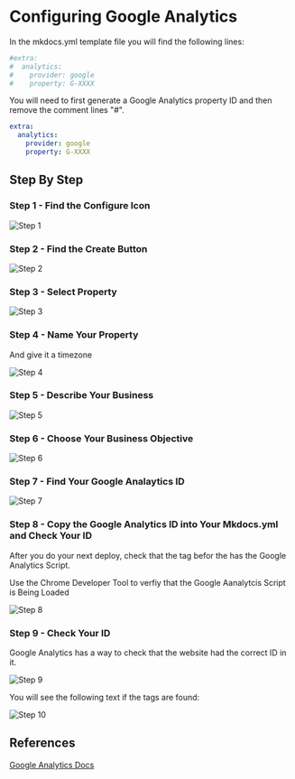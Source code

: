 # Configuring Google Analytics

In the mkdocs.yml template file you will find the following lines:

```yml
#extra:
#  analytics:
#    provider: google
#    property: G-XXXX
```

You will need to first generate a Google Analytics property ID and then remove the
comment lines "#".

```yml
extra:
  analytics:
    provider: google
    property: G-XXXX
```

## Step By Step

### Step 1 - Find the Configure Icon

![Step 1](../img/google-analytics-setup-1.png)

### Step 2 - Find the Create Button

![Step 2](../img/google-analytics-setup-2.png)

### Step 3 - Select Property

![Step 3](../img/google-analytics-setup-3.png)

### Step 4 - Name Your Property

And give it a timezone

![Step 4](../img/google-analytics-setup-4.png)

### Step 5 - Describe Your Business

![Step 5](../img/google-analytics-setup-5.png)

### Step 6 - Choose Your Business Objective

![Step 6](../img/google-analytics-setup-6.png)

### Step 7 - Find Your Google Analaytics ID

![Step 7](../img/google-analytics-setup-7.png)

### Step 8 - Copy the Google Analytics ID into Your Mkdocs.yml and Check Your ID

After you do your next deploy, check that the tag befor the </head> has the Google Analytics Script.

Use the Chrome Developer Tool to verfiy that the Google Aanalytcis Script is Being Loaded

![Step 8](../img/google-analytics-setup-8.png)

### Step 9 - Check Your ID

Google Analytics has a way to check that the website had the correct ID in it.

![Step 9](../img/google-analytics-setup-9.png)

You will see the following text if the tags are found:

![Step 10](../img/google-analytics-setup-10.png)

## References

[Google Analytics Docs](https://support.google.com/analytics/answer/9304153?hl=en&utm_id=ad#stream)